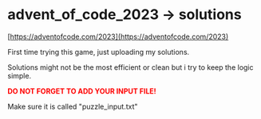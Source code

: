 # advent_of_code_2023 -> solutions

[https://adventofcode.com/2023](https://adventofcode.com/2023)



<p>First time trying this game, just uploading my solutions.</p>
<p>Solutions might not be the most efficient or clean but i try to keep the logic simple.</p>
<strong style="color:red">DO NOT FORGET TO ADD YOUR INPUT FILE!</strong>
<p>Make sure it is called "puzzle_input.txt"</p>